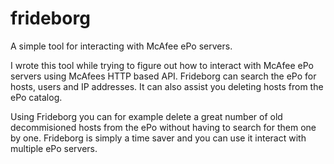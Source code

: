 # frideborg
A simple tool for interacting with McAfee ePo servers.

I wrote this tool while trying to figure out how to interact with McAfee ePo servers using McAfees HTTP based API.
Frideborg can search the ePo for hosts, users and IP addresses. It can also assist you deleting hosts from the ePo catalog.

Using Frideborg you can for example delete a great number of old decommisioned hosts from the ePo without having to search for them one by one.
Frideborg is simply a time saver and you can use it interact with multiple ePo servers.

